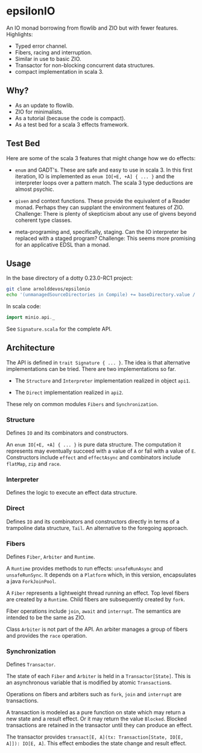 # epsilonIO 

An IO monad borrowing from flowlib and ZIO but with fewer features.  Highlights:

* Typed error channel.
* Fibers, racing and interruption.
* Similar in use to basic ZIO.
* Transactor for non-blocking concurrent data structures.
* compact implementation in scala 3.

## Why?

* As an update to flowlib.
* ZIO for minimalists.
* As a tutorial (because the code is compact).
* As a test bed for a scala 3 effects framework.

## Test Bed

Here are some of the scala 3 features that might change how we do effects:

* `enum` and GADT's.  These are safe and easy to use in scala 3. In this first iteration, IO is implemented as `enum IO[+E, +A] { ... }` and the interpreter loops over a pattern match. The scala 3 type deductions are almost psychic.

* `given` and context functions.  These provide the equivalent of a Reader monad. Perhaps they can supplant the environment features of ZIO.  Challenge: There is plenty of skepticism about any use of givens beyond coherent type classes.

* meta-programing and, specifically, staging. Can the IO interpreter be replaced with a staged program?  Challenge: This seems more promising for an applicative EDSL than a monad.  

## Usage

In the base directory of a dotty 0.23.0-RC1 project:

```sh
git clone arnolddevos/epsilonio
echo '(unmanagedSourceDirectories in Compile) += baseDirectory.value / "epsilonio/src/main/scala"' > epsilonio.sbt
```

In scala code:

```scala
import minio.api._
```

See `Signature.scala` for the complete API.

## Architecture

The API is defined in `trait Signature { ... }`. The idea is that alternative implementations can be tried.   There are two implementations so far.

* The `Structure` and `Interpreter` implementation realized in object `api1`. 

* The `Direct` implementation realized in `api2`.

These rely on common modules `Fibers` and `Synchronization`.  

### Structure 

Defines `IO` and its combinators and constructors.  

An `enum IO[+E, +A] { ... }` is pure data structure. The computation it represents may eventually succeed with a value of `A` or fail with a value of `E`. Constructors include `effect` and `effectAsync` and combinators include `flatMap`, `zip` and `race`. 

### Interpreter

Defines the logic to execute an effect data structure. 

### Direct

Defines `IO` and its combinators and constructors directly in terms of a trampoline data structure, `Tail`. An alternative to the foregoing approach.

### Fibers

Defines `Fiber`, `Arbiter` and `Runtime`.

A `Runtime` provides methods to run effects: `unsafeRunAsync` and `unsafeRunSync`.  It depends on a `Platform` which, in this version, encapsulates a java `ForkJoinPool`. 

A `Fiber` represents a lightweight thread running an effect. Top level fibers are created by a `Runtime`. Child fibers are subsequently created by `fork`. 

Fiber operations include `join`, `await` and `interrupt`.  The semantics are intended to be the same as ZIO.

Class `Arbiter` is not part of the API. An arbiter manages a group of fibers and provides the `race` operation.  

### Synchronization

Defines `Transactor`. 

The state of each `Fiber` and `Arbiter` is held in a `Transactor[State]`. This is an asynchronous variable that is modified by atomic `Transaction`s. 

Operations on fibers and arbiters such as `fork`, `join` and `interrupt` are transactions.

A transaction is modeled as a pure function on state which may return a new state and a result effect. Or it may return the value `Blocked`.  Blocked transactions are retained in the transactor until they can produce an effect.

The transactor provides `transact[E, A](tx: Transaction[State, IO[E, A]]): IO[E, A]`.  This effect embodies the state change and result effect. 